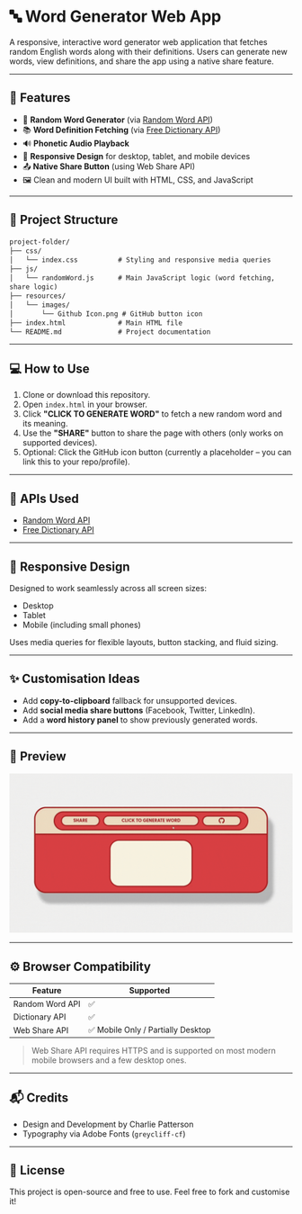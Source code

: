 # 🔤 Word Generator Web App

A responsive, interactive word generator web application that fetches random English words along with their definitions. Users can generate new words, view definitions, and share the app using a native share feature.

---

## 🚀 Features

- 🎲 **Random Word Generator** (via [Random Word API](https://random-word-api.herokuapp.com))
- 📚 **Word Definition Fetching** (via [Free Dictionary API](https://dictionaryapi.dev/))
- 🔊 **Phonetic Audio Playback**
- 📱 **Responsive Design** for desktop, tablet, and mobile devices
- 📤 **Native Share Button** (using Web Share API)
- 🖼️ Clean and modern UI built with HTML, CSS, and JavaScript

---

## 📂 Project Structure

```
project-folder/
├── css/
│   └── index.css          # Styling and responsive media queries
├── js/
│   └── randomWord.js      # Main JavaScript logic (word fetching, share logic)
├── resources/
│   └── images/
│       └── Github Icon.png # GitHub button icon
├── index.html             # Main HTML file
└── README.md              # Project documentation
```

---

## 💻 How to Use

1. Clone or download this repository.
2. Open `index.html` in your browser.
3. Click **"CLICK TO GENERATE WORD"** to fetch a new random word and its meaning.
4. Use the **"SHARE"** button to share the page with others (only works on supported devices).
5. Optional: Click the GitHub icon button (currently a placeholder – you can link this to your repo/profile).

---

## 🔗 APIs Used

- [Random Word API](https://random-word-api.herokuapp.com/)
- [Free Dictionary API](https://dictionaryapi.dev/)

---

## 📱 Responsive Design

Designed to work seamlessly across all screen sizes:
- Desktop
- Tablet
- Mobile (including small phones)

Uses media queries for flexible layouts, button stacking, and fluid sizing.

---

## ✨ Customisation Ideas

- Add **copy-to-clipboard** fallback for unsupported devices.
- Add **social media share buttons** (Facebook, Twitter, LinkedIn).
- Add a **word history panel** to show previously generated words.

---

## 📸 Preview


![Word Generator Demo](resources/images/Word%20generator%20GIF.gif)

---

## ⚙️ Browser Compatibility

| Feature         | Supported                              |
|-----------------|----------------------------------------|
| Random Word API | ✅                                      |
| Dictionary API  | ✅                                      |
| Web Share API   | ✅ Mobile Only / Partially Desktop      |

> Web Share API requires HTTPS and is supported on most modern mobile browsers and a few desktop ones.

---

## 📬 Credits

- Design and Development by Charlie Patterson
- Typography via Adobe Fonts (`greycliff-cf`)

---

## 📄 License

This project is open-source and free to use. Feel free to fork and customise it!